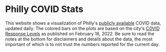 # Philly COVID Stats
This website shows a visualization of Philly's [publicly available](https://www.opendataphilly.org/showcase/philadelphia-covid-19-information) COVID data, updated daily.
The colored bars on the plots are based on the city's [COVID Response Levels](https://www.phila.gov/2022-02-16-philadelphia-establishes-covid-response-levels-to-guide-mandate-enforcement/) as published on February 16, 2022.
Be sure to read the notes at the bottom for disclaimers and details about the data, the most important of which is to not trust the numbers reported for the current day.

